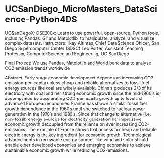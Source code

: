 # UCSanDiego_MicroMasters_DataScience-Python4DS
UCSanDiegoX: DSE200x: Learn to use powerful, open-source, Python tools, including Pandas, Git and Matplotlib, to manipulate, analyze, and visualize complex datasets. Instructors: Ilkay Altintas, Chief Data Science Officer, San Diego Supercomputer Center (SDSC) Leo Porter, Assistant Teaching Professor, Computer Science and Engineering, UC San Diego

Final Project: We use Pandas, Matplotlib and World bank data to analyse CO2 emission trends worldwide.

Abstract: Early stage economic development depends on increasing CO2 emission-per-capita unless cheap and reliable alternatives to
fossil fuel energy sources like coal are widely available. China’s produces 2/3 of its electricity with coal and her strong
economic growth since the mid-1960’s is accompanied by accelerating CO2-per-capita growth up to levels of advanced European
economies. France has shown a similar fossil fuel growth dependence in the 1960’s until she switched to nuclear power generation in
the 1970’s and 1980’s. Since that change to alternative (i.e. non-fossil) energy sources for electricity generation her impressive
economic growth decoupled from the reliance on ever increasing CO2-emissions. The example of France shows that access to cheap and
reliable electric energy is the key ingredient for economic growth. Technological advancements in renewable energy sources like
wind and solar should enable other developed economies and emerging economies to achieve sustainable economic growth while reducing
CO2-emissions. 
